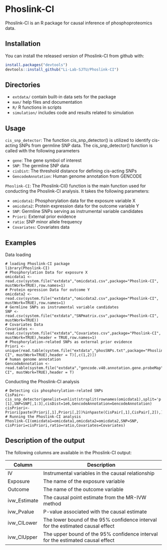 
# Phoslink-CI

<!-- badges: start -->
<!-- badges: end -->

Phoslink-CI is an R package for causal inference of phosphoproteomics data.

## Installation

You can install the released version of Phoslink-CI from github with:

``` r
install.packages("devtools")
devtools::install_github("Li-Lab-SJTU/Phoslink-CI")
```

## Directories

-  `extdata/` contain built-in data sets for the package
-  `man/`  help files and documentation
-  `R/`    R functions in scripts
-  `simulation/` includes code and results related to simulation

## Usage
 `cis_snp_detector`:  The function cis_snp_detector() is utilized to identify cis-acting SNPs from germline SNP data. The cis_snp_detector() function is called with the following parameters
 -  `gene`: The gene symbol of interest
 -  `SNP`: The germline SNP data
 -  `cisDist`: The threshold distance for defining cis-acting SNPs
 -  `GencodeAnnotation`: Human genome annotation from GENCODE
   
 `Phoslink-CI`:  The Phoslink-CI() function is the main function used for conducting the Phoslink-CI analysis. It takes the following parameters:
-  `omicdata1`: Phosphorylation data for the exposure variable X
-  `omicdata2`: Protein expression data for the outcome variable Y
-  `SNP`: Germline SNPs serving as instrumental variable candidates
-  `Priori`: External prior evidence
-  `ratio`: SNP minor allele frequency
-  `Covariates`: Covariates data


## Examples
Data loading

```{r example}
# loading Phoslink-CI package
library(Phoslink-CI)
# Phosphorylation Data for exposure X
omicdata1 <- read.csv(system.file("extdata","omicdata1.csv",package="Phoslink-CI", mustWork=TRUE),row.names=1)
# Protein epression Data for outcome Y
omicdata2 <- read.csv(system.file("extdata","omicdata2.csv",package="Phoslink-CI", mustWork=TRUE),row.names=1)
# Germline SNPs as instrumental variable candidates
SNP <- read.csv(system.file("extdata","SNPmatrix.csv",package="Phoslink-CI", mustWork=TRUE))
# Covariates Data
Covariates <- read.csv(system.file("extdata","Covariates.csv",package="Phoslink-CI", mustWork=TRUE),header = TRUE,row.names=1)
# Phosphorylation-related SNPs as external prior evidence
Priori <- unique(read.table(system.file("extdata","phosSNPs.txt",package="Phoslink-CI", mustWork=TRUE),header = T)[,c(1,2)])
# human genome annotation
GencodeAnnotation <- read.table(system.file("extdata","gencode.v40.annotation.gene.probeMap",package="Phoslink-CI", mustWork=TRUE),header = T)
```
Conducting the Phoslink-CI analysis
```{r example}
# Detecting cis phosphorylation-related SNPs
CisPair<-cis_snp_detector(genelist=unlist(strsplit(rownames(omicdata1),split='p'))[1],SNP=SNP[,1:3],cisDist=1e6,GencodeAnnotation=GencodeAnnotation)
cisPriori<-Priori[paste(Priori[,1],Priori[,2])%in%paste(CisPair[,1],CisPair[,2]),]
# Running the Phoslink-CI analysis
Phoslink-CI(omicdata1=omicdata1,omicdata2=omicdata2,SNP=SNP, cisPriori=cisPriori,ratio=ratio,Covariates=Covariates)
```

## Description of the output

The following columns are available in the Phoslink-CI output:

| Column | Description |
| ------------- | ------------- |
| IV | Instrumental variables in the causal relationship |
| Exposure | The name of the exposure variable |
| Outcome | The name of the outcome variable |
| ivw_Estimate | The causal point estimate from the MR-IVW method |
| ivw_Pvalue | P-value associated with the causal estimate |
| ivw_CILower | The lower bound of the 95% confidence interval for the estimated causal effect |
| ivw_CIUpper | The upper bound of the 95% confidence interval for the estimated causal effect |


